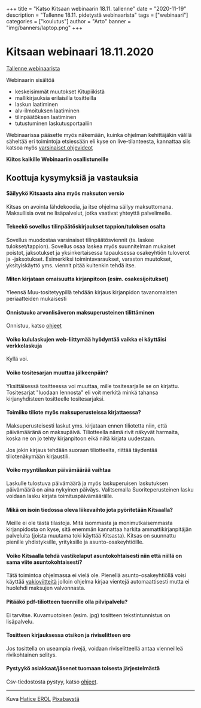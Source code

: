 +++
title = "Katso Kitsaan webinaarin 18.11. tallenne"
date = "2020-11-19"
description = "Tallenne 18.11. pidetystä webinaarista"
tags = ["webinaari"]
categories = ["koulutus"]
author = "Arto"
banner = "img/banners/laptop.png"
+++

# Kitsaan webinaari 18.11.2020

[Tallenne webinaarista](https://drive.google.com/open?id=1LWOPhzcGFJj9RIBeNz0vFHevZsy7EBAc)

Webinaarin sisältöä

- keskeisimmät muutokset Kitupiikistä
- mallikirjauksia erilaisilla tositteilla
- laskun laatiminen
- alv-ilmoituksen laatiminen
- tilinpäätöksen laatiminen
- tutustuminen laskutusportaaliin

Webinaarissa pääsette myös näkemään, kuinka ohjelman kehittäjäkin välillä säheltää eri toimintoja etsiessään eli kyse on live-tilanteesta, kannattaa siis katsoa myös [varsinaiset ohjevideot](https://ohjeet.kitsas.fi)

**Kiitos kaikille Webinaariin osallistuneille**

## Koottuja kysymyksiä ja vastauksia

#### Säilyykö Kitsaasta aina myös maksuton versio

Kitsas on avointa lähdekoodia, ja itse ohjelma säilyy maksuttomana. Maksullisia ovat ne lisäpalvelut, jotka vaativat yhteyttä palvelimelle.

#### Tekeekö sovellus tilinpäätöskirjaukset tappion/tuloksen osalta

Sovellus muodostaa varsinaiset tilinpäätösviennit (ts. laskee tulokset/tappion). Sovellus osaa laskea myös suunnitelman mukaiset poistot, jaksotukset ja yksinkertaisessa tapauksessa osakeyhtiön tuloverot ja -jaksotukset. Esimerkiksi toimintavaraukset, varaston muutokset, yksityiskäyttö yms. viennit pitää kuitenkin tehdä itse.

#### Miten kirjataan omaisuutta kirjanpitoon (esim. osakesijoitukset)

Yleensä Muu-tositetyypillä tehdään kirjaus kirjanpidon tavanomaisten periaatteiden mukaisesti

#### Onnistuuko arvonlisäveron maksuperusteinen tilittäminen

Onnistuu, katso [ohjeet](https://ohjeet.kitsas.fi/alv/maksuperusteinen/)

#### Voiko kululaskujen web-liittymää hyödyntää vaikka ei käyttäisi verkkolaskuja

Kyllä voi.

#### Voiko tositesarjan muuttaa jälkeenpäin?

Yksittäisessä tositteessa voi muuttaa, mille tositesarjalle se on kirjattu. Tositesarjat "luodaan lennosta" eli voit merkitä minkä tahansa kirjanyhdisteen tositteelle tositesarjaksi.

#### Toimiiko tiliote myös maksuperusteissa kirjattaessa?

Maksuperusteisesti laskut yms. kirjataan ennen tiliotetta niin, että päivämääränä on maksupäivä. Tiliotteella nämä rivit näkyvät harmaita, koska ne on jo tehty kirjanpitoon eikä niitä kirjata uudestaan.

Jos jokin kirjaus tehdään suoraan tiliotteelta, riittää täydentää tiliotenäkymään kirjaustili.

#### Voiko myyntilaskun päivämäärää vaihtaa

Laskulle tulostuva päivämäärä ja myös laskuperuisen laskutuksen päivämäärä on aina nykyinen päiväys. Valitsemalla Suoriteperusteinen lasku voidaan lasku kirjata toimituspäivämäärälle.

#### Mikä on isoin tiedossa oleva liikevaihto jota pyöritetään Kitsaalla?

Meille ei ole tästä tilastoja. Mitä isommasta ja monimutkaisemmasta kirjanpidosta on kyse, sitä enemmän kannattaa harkita ammattikirjanpitäjän palveluita (joista muutama toki käyttää Kitsasta). Kitsas on suunnattu pienille yhdistyksille, yrityksille ja asunto-osakeyhtiöille.

#### Voiko Kitsaalla tehdä vastikelaput asuntokohtaisesti niin että niillä on sama viite asuntokohtaisesti?

Tätä toimintoa ohjelmassa ei vielä ole. Pienellä asunto-osakeyhtiöllä voisi käyttää [vakioviitteitä](https://ohjeet.kitsas.fi/laskutus/vakioviite/) jolloin ohjelma kirjaa vientejä automaattisesti mutta ei huolehdi maksujen valvonnasta.

#### Pitääkö pdf-tiliotteen tuonnille olla pilvipalvelu?
Ei tarvitse. Kuvamuotoisen (esim. jpg) tositteen tekstintunnistus on lisäpalvelu.

#### Tositteen kirjauksessa otsikon ja riviselitteen ero
Jos tosittella on useampia rivejä, voidaan riviselitteellä antaa vienneilleä rivikohtainen selitys.

#### Pystyykö asiakkaat/jäsenet tuomaan toisesta järjestelmästä
Csv-tiedostosta pystyy, katso [ohjeet](https://ohjeet.kitsas.fi/laskutus/rekisteri/#tietojen-tuominen).

<hr/>

Kuva <a href="https://pixabay.com/fi/users/haticeerol-14967706/?utm_source=link-attribution&amp;utm_medium=referral&amp;utm_campaign=image&amp;utm_content=5568038">Hatice EROL</a> <a href="https://pixabay.com/fi/?utm_source=link-attribution&amp;utm_medium=referral&amp;utm_campaign=image&amp;utm_content=5568038">Pixabaystä</a>
